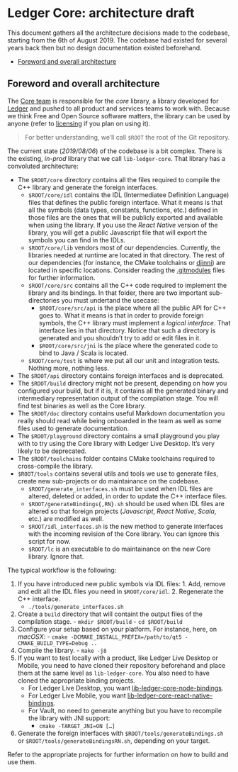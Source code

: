 # Ledger Core: architecture draft

This document gathers all the architecture decisions made to the codebase, starting from the 6th
of August 2019. The codebase had existed for several years back then but no design documentation
existed beforehand.


<!-- vim-markdown-toc GFM -->

* [Foreword and overall architecture](#foreword-and-overall-architecture)

<!-- vim-markdown-toc -->

## Foreword and overall architecture

The [Core team] is responsible for the _core_ library, a library developed for [Ledger] and pushed
to all product and services teams to work with. Because we think Free and Open Source software
matters, the library can be used by anyone (refer to
[licensing](https://github.com/LedgerHQ/lib-ledger-core/blob/master/LICENSE) if you plan on using
it).

> For better understanding, we’ll call `$ROOT` the root of the Git repository.

The current state (_2019/08/06_) of the codebase is a bit complex. There is the existing, _in-prod_
library that we call `lib-ledger-core`. That library has a convoluted architecture:

  - The `$ROOT/core` directory contains all the files required to compile the C++ library and
    generate the foreign interfaces.
    - `$ROOT/core/idl` contains the IDL (Intermediatee Definition Language) files that defines the
      public foreign interface. What it means is that all the symbols (data types, constants,
      functions, etc.) defined in those files are the ones that will be publicly exported and
      available when using the library. If you use the _React Native_ version of the library, you
      will get a public Javascript file that will export the symbols you can find in the IDLs.
    - `$ROOT/core/lib` vendors most of our dependencies. Currently, the libraries needed at runtime
      are located in that directory. The rest of our dependencies (for instance, the CMake
      toolchains or [djinni]) are located in specific locations. Consider reading the [.gitmodules]
      files for further information.
    - `$ROOT/core/src` contains all the C++ code required to implement the library and its bindings.
      In that folder, there are two important sub-directories you must undertand the usecase:
      - `$ROOT/core/src/api` is the place where all the public API for C++ goes to. What it means is
        that in order to provide foreign symbols, the C++ library must implement a _logical
        interface_. That interface lies in that directory. Notice that such a directory is generated
        and you shouldn’t try to add or edit files in it.
      - `$ROOT/core/src/jni` is the place where the generated code to bind to Java / Scala is
        located.
    - `$ROOT/core/test` is where we put all our unit and integration tests. Nothing more, nothing
      less.
  - The `$ROOT/api` directory contains foreign interfaces and is deprecated.
  - The `$ROOT/build` directory might not be present, depending on how you configured your build,
    but if it is, it contains all the generated binary and intermediary representation output of the
    compilation stage. You will find test binaries as well as the Core library.
  - The `$ROOT/doc` directory contains useful Markdown documentation you really should read while
    being onboarded in the team as well as some files used to generate documentation.
  - The `$ROOT/playground` directory contains a small playground you play with to try using the Core
    library with Ledger Live Desktop. It’s very likely to be deprecated.
  - The `$ROOT/toolchains` folder contains CMake toolchains required to cross-compile the library.
  - `$ROOT/tools` contains several utils and tools we use to generate files, create new sub-projects
    or do maintainance on the codebase.
    - `$ROOT/generate_interfaces.sh` must be used when IDL files are altered, deleted or added, in
      order to update the C++ interface files.
    - `$ROOT/generateBindings{,RN}.sh` should be used when IDL files are altered so that foreign
      projects (_Javascript_, _React Native_, _Scala_, etc.) are modified as well.
    - `$ROOT/idl_interfaces.sh` is the new method to generate interfaces with the incoming revision
      of the Core library. You can ignore this script for now.
    - `$ROOT/lc` is an executable to do maintainance on the new Core library. Ignore that.

The typical workflow is the following:

  1. If you have introduced new public symbols via IDL files:
    1. Add, remove and edit all the IDL files you need in `$ROOT/core/idl`.
    2. Regenerate the C++ interface.
      - `./tools/generate_interfaces.sh`
  2. Create a `build` directory that will containt the output files of the compilation stage.
    - `mkdir $ROOT/build`
    - `cd $ROOT/build`
  3. Configure your setup based on your platform. For instance, here, on _macOSX_:
    - `cmake -DCMAKE_INSTALL_PREFIX=/path/to/qt5 -CMAKE_BUILD_TYPE=Debug ..`
  4. Compile the library.
    - `make -j8`
  5. If you want to test locally with a product, like Ledger Live Desktop or Mobile, you need to
    have cloned their repository beforehand and place them at the same level as `lib-ledger-core`.
    You also need to have cloned the appropriate binding projects.
      - For Ledger Live Desktop, you want [lib-ledger-core-node-bindings].
      - For Ledger Live Mobile, you want [lib-ledger-core-react-native-bindings].
      - For Vault, no need to generate anything but you have to recompile the library with JNI
        support:
          - `cmake -TARGET_JNI=ON […]`
  6. Generate the foreign interfaces with `$ROOT/tools/generateBindings.sh` or
    `$ROOT/tools/generateBindingsRN.sh`, depending on your target.

Refer to the appropriate projects for further information on how to build and use them.

[Core team]: https://github.com/orgs/LedgerHQ/teams/core-library
[Ledger]: https://www.ledger.com
[djinni]: https://github.com/LedgerHQ/djinni
[.gitmodules]: .gitmodules
[lib-ledger-core-node-bindings]: https://github.com/LedgerHQ/lib-ledger-core-node-bindings
[lib-ledger-core-react-native-bindings]: https://github.com/LedgerHQ/lib-ledger-core-react-native-bindings
